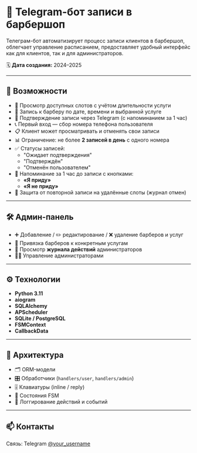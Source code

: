 # 💈 Telegram-бот записи в барбершоп

Телеграм-бот автоматизирует процесс записи клиентов в барбершоп, облегчает управление расписанием, предоставляет удобный интерфейс как для клиентов, так и для администраторов.

🗓️ **Дата создания:** 2024–2025

---

## 🔧 Возможности

- 📆 Просмотр доступных слотов с учётом длительности услуги
- 🧔 Запись к барберу по дате, времени и выбранной услуге
- 📲 Подтверждение записи через Telegram (с напоминанием за 1 час)
- 📞 Первый вход — сбор номера телефона пользователя
- 📋 Клиент может просматривать и отменять свои записи
- 📊 Ограничение: не более **2 записей в день** с одного номера
- ✅ Статусы записей:
  - "Ожидает подтверждения"
  - "Подтверждён"
  - "Отменён пользователем"
- 🔔 Напоминание за 1 час до записи с кнопками:
  - **«Я приду»**
  - **«Я не приду»**
- 🔁 Защита от повторной записи на удалённые слоты (журнал отмен)

---

## 🛠 Админ-панель

- ➕ Добавление / ✏️ редактирование / ❌ удаление барберов и услуг
- 🔗 Привязка барберов к конкретным услугам
- 📜 Просмотр **журнала действий** администраторов
- 🧑‍💼 Управление администраторами

---

## ⚙️ Технологии

- **Python 3.11**
- **aiogram**
- **SQLAlchemy**
- **APScheduler**
- **SQLite / PostgreSQL**
- **FSMContext**
- **CallbackData**

---

## 🧱 Архитектура

- 🗂 ORM-модели
- 🎛 Обработчики (`handlers/user`, `handlers/admin`)
- 🎚 Клавиатуры (inline / reply)
- 🧠 Состояния FSM
- 🧾 Логгирование действий и событий

---

## 📫 Контакты

Связь: Telegram [@your_username](https://t.me/your_username)
